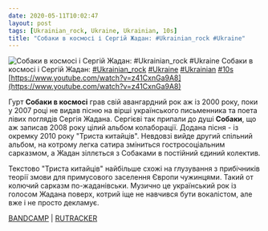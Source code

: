 ```yaml
---
date: 2020-05-11T10:02:47
layout: post
tags: [Ukrainian_rock, Ukraine, Ukrainian, 10s]
title: "Собаки в космосі і Сергій Жадан: #Ukrainian_rock #Ukraine"
---
```

![Собаки в космосі і Сергій Жадан: #Ukrainian_rock #Ukraine](https://i.ytimg.com/vi/z41CxnGa9A8/maxresdefault.jpg)
Собаки в космосі і Сергій Жадан: [#Ukrainian_rock](/tags/#Ukrainian_rock) [#Ukraine](/tags/#Ukraine) [#Ukrainian](/tags/#Ukrainian) [#10s](/tags/#10s) [https://www.youtube.com/watch?v=z41CxnGa9A8](https://www.youtube.com/watch?v=z41CxnGa9A8)

Гурт **Собаки в космосі** грав свій авангардний рок аж із 2000 року, поки у 2007 році не видав пісню на вірші українського письменника та поета лівих поглядів Сергія Жадана. Сергієві так припали до душі **Собаки**, що аж записав 2008 року цілий альбом колаборації. Додана пісня - із окремку 2010 року &quot;Триста китайців&quot;. Невдовзі вийде другий спільний альбом, на котрому легка сатира зміниться гостросоціальним сарказмом, а Жадан зіллється з Собаками в постійний єдиний колектив.

Текстово &quot;Триста китайців&quot; найбільше схожі на глузування з прибічників теорії змови для примусового заселення Європи чужинцями. Такий от колючий сарказм по-жаданівськи. Музично це український рок із голосом Жадана поверх, котрий іще не навчився бути вокалістом, але вже і не просто декламує.

[BANDCAMP](https://34audio.bandcamp.com/album/2012-2) | [RUTRACKER](https://rutracker.org/forum/viewtopic.php?t=965359)